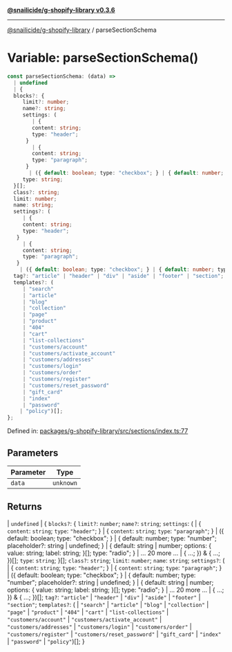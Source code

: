 [**@snailicide/g-shopify-library v0.3.6**](../README.md)

---

[@snailicide/g-shopify-library](../README.md) / parseSectionSchema

# Variable: parseSectionSchema()

```ts
const parseSectionSchema: (data) =>
  | undefined
  | {
  blocks?: {
     limit?: number;
     name?: string;
     settings: (
        | {
        content: string;
        type: "header";
      }
        | {
        content: string;
        type: "paragraph";
      }
       | ({ default: boolean; type: "checkbox"; } | { default: number; type: "number"; placeholder?: string | undefined; } | { default: string | number; options: { value: string; label: string; }[]; type: "radio"; } | ... 20 more ... | { ...; }) & { ...; })[];
     type: string;
  }[];
  class?: string;
  limit: number;
  name: string;
  settings?: (
     | {
     content: string;
     type: "header";
   }
     | {
     content: string;
     type: "paragraph";
   }
    | ({ default: boolean; type: "checkbox"; } | { default: number; type: "number"; placeholder?: string | undefined; } | { default: string | number; options: { value: string; label: string; }[]; type: "radio"; } | ... 20 more ... | { ...; }) & { ...; })[];
  tag?: "article" | "header" | "div" | "aside" | "footer" | "section";
  templates?: (
     | "search"
     | "article"
     | "blog"
     | "collection"
     | "page"
     | "product"
     | "404"
     | "cart"
     | "list-collections"
     | "customers/account"
     | "customers/activate_account"
     | "customers/addresses"
     | "customers/login"
     | "customers/order"
     | "customers/register"
     | "customers/reset_password"
     | "gift_card"
     | "index"
     | "password"
    | "policy")[];
};
```

Defined in:
[packages/g-shopify-library/src/sections/index.ts:77](https://github.com/gbtunney/snailicide-monorepo/blob/master/packages/g-shopify-library/src/sections/index.ts#L77)

## Parameters

| Parameter | Type      |
| --------- | --------- |
| `data`    | `unknown` |

## Returns

| `undefined` | { `blocks?`: { `limit?`: `number`; `name?`: `string`;
`settings`: ( | { `content`: `string`; `type`: `"header"`; } | { `content`:
`string`; `type`: `"paragraph"`; } | ({ default: boolean; type: "checkbox"; } |
{ default: number; type: "number"; placeholder?: string | undefined; } | {
default: string | number; options: { value: string; label: string; }\[]; type:
"radio"; } | ... 20 more ... | { ...; }) & { ...; })\[]; `type`: `string`; }\[];
`class?`: `string`; `limit`: `number`; `name`: `string`; `settings?`: ( | {
`content`: `string`; `type`: `"header"`; } | { `content`: `string`; `type`:
`"paragraph"`; } | ({ default: boolean; type: "checkbox"; } | { default: number;
type: "number"; placeholder?: string | undefined; } | { default: string |
number; options: { value: string; label: string; }\[]; type: "radio"; } | ... 20
more ... | { ...; }) & { ...; })\[]; `tag?`: `"article"` | `"header"` | `"div"`
| `"aside"` | `"footer"` | `"section"`; `templates?`: ( | `"search"` |
`"article"` | `"blog"` | `"collection"` | `"page"` | `"product"` | `"404"` |
`"cart"` | `"list-collections"` | `"customers/account"` |
`"customers/activate_account"` | `"customers/addresses"` | `"customers/login"` |
`"customers/order"` | `"customers/register"` | `"customers/reset_password"` |
`"gift_card"` | `"index"` | `"password"` | `"policy"`)\[]; }
